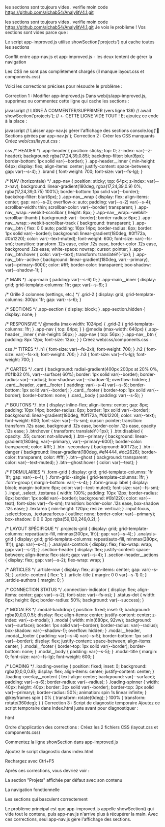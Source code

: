 les sections sont toujours vides . verifie moin code https://github.com/alchab54/AnalylitV4.1.git

les sections sont toujours vides . verifie moin code https://github.com/alchab54/AnalylitV4.1.git
Je vois le problème ! Vos sections sont vides parce que :

Le script app-improved.js utilise showSection('projects') qui cache toutes les sections

Conflit entre app-nav.js et app-improved.js - les deux tentent de gérer la navigation

Les CSS ne sont pas complètement chargés (il manque layout.css et components.css)

Voici les corrections précises pour résoudre le problème :

Correction 1 : Modifier app-improved.js
Dans web/js/app-improved.js, supprimez ou commentez cette ligne qui cache les sections :

javascript
// LIGNE À COMMENTER/SUPPRIMER (vers ligne 139)
// await showSection('projects');  // ← CETTE LIGNE VIDE TOUT !
Et ajoutez ce code à la place :

javascript
// Laisser app-nav.js gérer l'affichage des sections
console.log('🎯 Sections gérées par app-nav.js');
Correction 2 : Créer les CSS manquants
Créez web/css/layout.css :

css
/* HEADER */
.app-header {
  position: sticky; top: 0; z-index: var(--z-header);
  background: rgba(17,24,39,0.85); backdrop-filter: blur(6px);
  border-bottom: 1px solid var(--border);
}
.app-header__inner {
  min-height: 64px; display: flex; align-items: center; justify-content: space-between;
  gap: var(--s-4);
}
.brand { font-weight: 700; font-size: var(--fs-lg); }

/* NAV (horizontale) */
.app-nav {
  position: sticky; top: 64px; z-index: var(--z-nav);
  background: linear-gradient(180deg, rgba(17,24,39,0.9) 0%, rgba(17,24,39,0.75) 100%);
  border-bottom: 1px solid var(--border); backdrop-filter: blur(6px);
}
.app-nav__wrap {
  display: flex; align-items: center; gap: var(--s-2);
  overflow-x: auto; padding: var(--s-2) var(--s-4);
  scrollbar-width: thin; scrollbar-color: var(--border) transparent;
}
.app-nav__wrap::-webkit-scrollbar { height: 8px; }
.app-nav__wrap::-webkit-scrollbar-thumb { background: var(--border); border-radius: 6px; }
.app-nav__wrap::-webkit-scrollbar-track { background: transparent; }
.app-nav__btn {
  flex: 0 0 auto; padding: 10px 14px; border-radius: 8px;
  border: 1px solid var(--border);
  background: linear-gradient(180deg, #0f172a, #0b1220);
  color: var(--text-muted); font-weight: 600; font-size: var(--fs-sm);
  transition: transform .12s ease, color .12s ease, border-color .12s ease, background .12s ease;
  white-space: nowrap; cursor: pointer;
}
.app-nav__btn:hover { color: var(--text); transform: translateY(-1px); }
.app-nav__btn--active {
  background: linear-gradient(180deg, var(--primary), var(--primary-600));
  color: #fff; border-color: transparent; box-shadow: var(--shadow-1);
}

/* MAIN */
.app-main { padding: var(--s-6) 0; }
.app-main__inner { display: grid; grid-template-columns: 1fr; gap: var(--s-6); }

/* Grille 2 colonnes (settings, etc.) */
.grid-2 { display: grid; grid-template-columns: 300px 1fr; gap: var(--s-6); }

/* SECTIONS */
.app-section { display: block; }
.app-section.hidden { display: none; }

/* RESPONSIVE */
@media (max-width: 1024px) {
  .grid-2 { grid-template-columns: 1fr; }
  .app-nav { top: 64px; }
}
@media (max-width: 640px) {
  .app-header__inner { min-height: 56px; }
  .app-nav { top: 56px; }
  .app-nav__btn { padding: 8px 12px; font-size: 13px; }
}
Créez web/css/components.css :

css
/* TITRES */
.h1 { font-size: var(--fs-2xl); font-weight: 700; }
.h2 { font-size: var(--fs-xl); font-weight: 700; }
.h3 { font-size: var(--fs-lg); font-weight: 700; }

/* CARTES */
.card {
  background: radial-gradient(400px 200px at 20% 0%, #0f1b32 0%, var(--surface) 60%);
  border: 1px solid var(--border); border-radius: var(--radius);
  box-shadow: var(--shadow-1); overflow: hidden;
}
.card__header, .card__footer { padding: var(--s-4) var(--s-5); border-bottom: 1px solid var(--border); }
.card__footer { border-top: 1px solid var(--border); border-bottom: none; }
.card__body { padding: var(--s-5); }

/* BOUTONS */
.btn {
  display: inline-flex; align-items: center; gap: 8px;
  padding: 10px 14px; border-radius: 8px; border: 1px solid var(--border);
  background: linear-gradient(180deg, #0f172a, #0b1220);
  color: var(--text); font-weight: 600; font-size: var(--fs-sm);
  cursor: pointer; transition: transform .12s ease, background .12s ease, border-color .12s ease, opacity .12s ease;
}
.btn:hover { transform: translateY(-1px); }
.btn:disabled { opacity: .55; cursor: not-allowed; }
.btn--primary { background: linear-gradient(180deg, var(--primary), var(--primary-600)); border-color: transparent; color: #fff; }
.btn--secondary { background: #0f172a; }
.btn--danger { background: linear-gradient(180deg, #ef4444, #dc2626); border-color: transparent; color: #fff; }
.btn--ghost { background: transparent; color: var(--text-muted); }
.btn--ghost:hover { color: var(--text); }

/* FORMULAIRES */
.form-grid { display: grid; grid-template-columns: 1fr 1fr; gap: var(--s-4); }
.form-grid--single { grid-template-columns: 1fr; }
.form-group { margin-bottom: var(--s-4); }
.form-group label { display: block; margin-bottom: 6px; color: var(--text-muted); font-size: var(--fs-sm); }
.input, .select, .textarea {
  width: 100%; padding: 10px 12px; border-radius: 8px; border: 1px solid var(--border);
  background: #0b1220; color: var(--text); font-size: var(--fs-sm);
  transition: border-color .12s ease, box-shadow .12s ease;
}
.textarea { min-height: 120px; resize: vertical; }
.input:focus, .select:focus, .textarea:focus {
  outline: none; border-color: var(--primary); box-shadow: 0 0 0 3px rgba(59,130,246,0.2);
}

/* LAYOUT SPÉCIFIQUE */
.projects-grid { display: grid; grid-template-columns: repeat(auto-fill, minmax(300px, 1fr)); gap: var(--s-4); }
.analysis-grid { display: grid; grid-template-columns: repeat(auto-fill, minmax(280px, 1fr)); gap: var(--s-4); }
.analysis-controls { display: flex; flex-wrap: wrap; gap: var(--s-2); }
.section-header { display: flex; justify-content: space-between; align-items: flex-start; gap: var(--s-4); }
.section-header__actions { display: flex; gap: var(--s-2); flex-wrap: wrap; }

/* ARTICLES */
.article-row { display: flex; align-items: center; gap: var(--s-3); }
.article-content { flex: 1; }
.article-title { margin: 0 0 var(--s-1) 0; }
.article-authors { margin: 0; }

/* CONNECTION STATUS */
.connection-indicator { display: flex; align-items: center; gap: var(--s-2); font-size: var(--fs-xs); }
.status-dot { width: 8px; height: 8px; border-radius: 50%; background: var(--success); }

/* MODALES */
.modal-backdrop { position: fixed; inset: 0; background: rgba(0,0,0,0.5); display: flex; align-items: center; justify-content: center; z-index: var(--z-modal); }
.modal { width: min(680px, 92vw); background: var(--surface); border: 1px solid var(--border); border-radius: var(--radius); box-shadow: var(--shadow-1); overflow: hidden; }
.modal__header, .modal__footer { padding: var(--s-4) var(--s-5); border-bottom: 1px solid var(--border); display: flex; justify-content: space-between; align-items: center; }
.modal__footer { border-top: 1px solid var(--border); border-bottom: none; }
.modal__body { padding: var(--s-5); }
.modal-title { margin: 0; font-size: var(--fs-lg); font-weight: 600; }

/* LOADING */
.loading-overlay { position: fixed; inset: 0; background: rgba(0,0,0,0.8); display: flex; align-items: center; justify-content: center; }
.loading-overlay__content { text-align: center; background: var(--surface); padding: var(--s-6); border-radius: var(--radius); }
.loading-spinner { width: 40px; height: 40px; border: 3px solid var(--border); border-top: 3px solid var(--primary); border-radius: 50%; animation: spin 1s linear infinite; }
@keyframes spin { 0% { transform: rotate(0deg); } 100% { transform: rotate(360deg); } }
Correction 3 : Script de diagnostic temporaire
Ajoutez ce script temporaire dans index.html juste avant </body> pour diagnostiquer :

html
<!-- SCRIPT DE DIAGNOSTIC TEMPORAIRE -->
<script>
setTimeout(() => {
    console.log('🔍 DIAGNOSTIC');
    console.log('Navigation:', document.getElementById('mainNav'));
    console.log('Boutons nav:', document.querySelectorAll('.app-nav__btn').length);
    console.log('Sections:', document.querySelectorAll('.app-section').length);
    console.log('Section projects visible:', !document.getElementById('projects')?.classList.contains('hidden'));
    console.log('CSS chargés:', document.querySelectorAll('link[href*="css/"]').length);
    
    // Forcer l'affichage de la section projects
    const projectsSection = document.getElementById('projects');
    if (projectsSection) {
        projectsSection.classList.remove('hidden');
        console.log('✅ Section projects forcée visible');
    }
}, 2000);
</script>
Ordre d'application des corrections :
Créez les 2 fichiers CSS (layout.css et components.css)

Commentez la ligne showSection dans app-improved.js

Ajoutez le script diagnostic dans index.html

Rechargez avec Ctrl+F5

Après ces corrections, vous devriez voir :

La section "Projets" affichée par défaut avec son contenu

La navigation fonctionnelle

Les sections qui basculent correctement

Le problème principal est que app-improved.js appelle showSection() qui vide tout le contenu, puis app-nav.js n'arrive plus à récupérer la main. Avec ces corrections, seul app-nav.js gère l'affichage des sections.